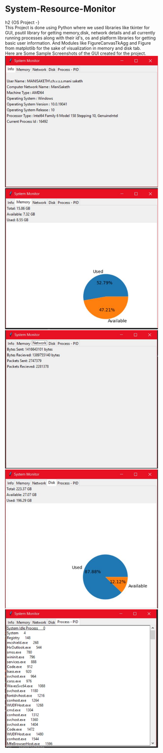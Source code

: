 # System-Resource-Monitor
h2 {OS Project -} <br>
This Project is done using Python where we used libraries like tkinter for GUI, psutil library for getting memory,disk, network details
and all currently running processes along with their id's, os and platform libraries for getting basic user information. And Modules like
FigureCanvasTkAgg and Figure from matplotlib for the sake of visualization in memory and disk tab.<br>
Here are Some Sample Screenshots of the GUI created for the project.<br>
<img src = "Info.JPG"><br>
<img src = "Memory.JPG"><br>
<img src = "Network.JPG"><br>
<img src = "Disk.JPG"><br>
<img src = "PP.JPG"><br>
